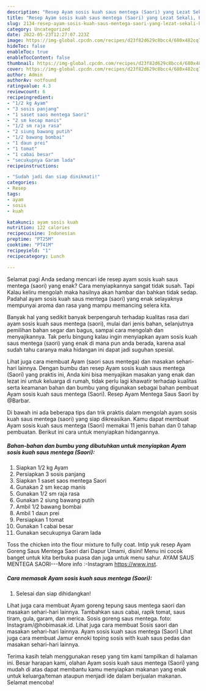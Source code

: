 ```yaml
---
description: "Resep Ayam sosis kuah saus mentega (Saori) yang Lezat Sekali, Buat Buka Puasa Lezat Sekali"
title: "Resep Ayam sosis kuah saus mentega (Saori) yang Lezat Sekali, Buat Buka Puasa Lezat Sekali"
slug: 2134-resep-ayam-sosis-kuah-saus-mentega-saori-yang-lezat-sekali-buat-buka-puasa-lezat-sekali
category: Uncategorized
date: 2022-05-23T12:27:07.223Z
image: https://img-global.cpcdn.com/recipes/d23f82d629c8bcc4/680x482cq70/ayam-sosis-kuah-saus-mentega-saori-foto-resep-utama.jpg
hideToc: false
enableToc: true
enableTocContent: false
thumbnail: https://img-global.cpcdn.com/recipes/d23f82d629c8bcc4/680x482cq70/ayam-sosis-kuah-saus-mentega-saori-foto-resep-utama.jpg
cover: https://img-global.cpcdn.com/recipes/d23f82d629c8bcc4/680x482cq70/ayam-sosis-kuah-saus-mentega-saori-foto-resep-utama.jpg
author: Admin
authorAv: notfound
ratingvalue: 4.3
reviewcount: 6
recipeingredient:
- "1/2 kg Ayam"
- "3 sosis panjang"
- "1 saset saos mentega Saori"
- "2 sm kecap manis"
- "1/2 sm raja rasa"
- "2 siung bawang putih"
- "1/2 bawang bombai"
- "1 daun prei"
- "1 tomat"
- "1 cabai besar"
- "secukupnya Garam lada"
recipeinstructions:

- "Sudah jadi dan siap dinikmati!"
categories:
- Resep
tags:
- ayam
- sosis
- kuah

katakunci: ayam sosis kuah 
nutrition: 122 calories
recipecuisine: Indonesian
preptime: "PT25M"
cooktime: "PT41M"
recipeyield: "1"
recipecategory: Lunch

---
```



Selamat pagi Anda sedang mencari ide resep ayam sosis kuah saus mentega (saori) yang enak? Cara menyiapkannya sangat tidak susah. Tapi Kalau keliru mengolah maka hasilnya akan hambar dan bahkan tidak sedap. Padahal ayam sosis kuah saus mentega (saori) yang enak selayaknya mempunyai aroma dan rasa yang mampu memancing selera kita.


Banyak hal yang sedikit banyak berpengaruh terhadap kualitas rasa dari ayam sosis kuah saus mentega (saori), mulai dari jenis bahan, selanjutnya pemilihan bahan segar dan bagus, sampai cara mengolah dan menyajikannya. Tak perlu bingung kalau ingin menyiapkan ayam sosis kuah saus mentega (saori) yang enak di mana pun anda berada, karena asal sudah tahu caranya maka hidangan ini dapat jadi suguhan spesial.

Lihat juga cara membuat Ayam (saori saus mentega) dan masakan sehari-hari lainnya. Dengan bumbu dan resep Ayam sosis kuah saus mentega (Saori) yang praktis ini, Anda kini bisa menyajikan masakan yang enak dan lezat ini untuk keluarga di rumah, tidak perlu lagi khawatir terhadap kualitas serta keamanan bahan dan bumbu yang digunakan sebagai bahan pembuat Ayam sosis kuah saus mentega (Saori). Resep Ayam Mentega Saus Saori by @Barbar.


Di bawah ini ada beberapa tips dan trik praktis dalam mengolah ayam sosis kuah saus mentega (saori) yang siap dikreasikan. Kamu dapat membuat Ayam sosis kuah saus mentega (Saori) memakai 11 jenis bahan dan 0 tahap pembuatan. Berikut ini cara untuk menyiapkan hidangannya.

<!--inarticleads1-->

##### Bahan-bahan dan bumbu yang dibutuhkan untuk menyiapkan Ayam sosis kuah saus mentega (Saori):

1. Siapkan 1/2 kg Ayam
1. Persiapkan 3 sosis panjang
1. Siapkan 1 saset saos mentega Saori
1. Gunakan 2 sm kecap manis
1. Gunakan 1/2 sm raja rasa
1. Gunakan 2 siung bawang putih
1. Ambil 1/2 bawang bombai
1. Ambil 1 daun prei
1. Persiapkan 1 tomat
1. Gunakan 1 cabai besar
1. Gunakan secukupnya Garam lada


Toss the chicken into the flour mixture to fully coat. Intip yuk resep Ayam Goreng Saus Mentega Saori dari Dapur Umami, disini! Menu ini cocok banget untuk kita berbuka puasa dan juga untuk menu sahur. AYAM SAUS MENTEGA SAORI---More info :-Instagram https://www.inst. 

<!--inarticleads2-->

##### Cara memasak Ayam sosis kuah saus mentega (Saori):


1. Selesai dan siap dihidangkan!

Lihat juga cara membuat Ayam goreng tepung saus mentega saori dan masakan sehari-hari lainnya. Tambahkan saus cabai, rapik tomat, saus tiram, gula, garam, dan merica. Sosis goreng saus mentega. foto: Instagram/@hobimasak.id. Lihat juga cara membuat Sosis saori dan masakan sehari-hari lainnya. Ayam sosis kuah saus mentega (Saori) Lihat juga cara membuat Jamur ennoki toping sosis with kuah saus pedas dan masakan sehari-hari lainnya. 

Terima kasih telah menggunakan resep yang tim kami tampilkan di halaman ini. Besar harapan kami, olahan Ayam sosis kuah saus mentega (Saori) yang mudah di atas dapat membantu kamu menyiapkan makanan yang enak untuk keluarga/teman ataupun menjadi ide dalam berjualan makanan. Selamat mencoba!
